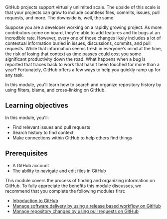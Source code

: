 GitHub projects support virtually unlimited scale. The upside of this scale is that your projects can grow to include countless files, commits, issues, pull requests, and more. The downside is, well, the same.

Suppose you are a developer working on a rapidly growing project. As more contributors come on board, they're able to add features and fix bugs at an incredible rate. However, every one of those changes likely includes a lot of contextual information buried in issues, discussions, commits, and pull requests. While that information seems fresh in everyone's mind at the time, the risk of losing that context as time passes could cost you some significant productivity down the road. What happens when a bug is reported that traces back to work that hasn't been touched for more than a year? Fortunately, GitHub offers a few ways to help you quickly ramp up for any task.

In this module, you'll learn how to search and organize repository history by using filters, blame, and cross-linking on GitHub.

## Learning objectives

In this module, you'll:

- Find relevant issues and pull requests
- Search history to find context
- Make connections within GitHub to help others find things

## Prerequisites

- A GitHub account
- The ability to navigate and edit files in GitHub

This module covers the process of finding and organizing information on GitHub. To fully appreciate the benefits this module discusses, we recommend that you complete the following modules first:

- [Introduction to GitHub](/learn/modules/introduction-to-github)
- [Manage software delivery by using a release based workflow on GitHub](/learn/modules/release-based-workflow-github)
- [Manage repository changes by using pull requests on GitHub](/learn/modules/manage-changes-pull-requests-github)
